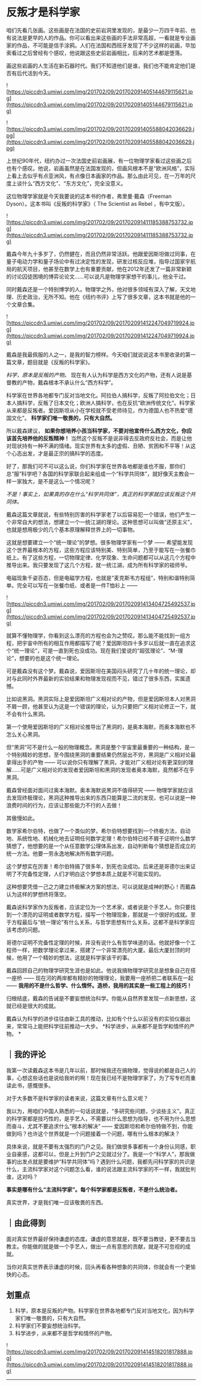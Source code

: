 # 反叛才是科学家

咱们先看几张画。这些画是在法国的史前岩洞里发现的，是最少一万四千年前、也有说法是更早的人的作品。你可以看出来这些画的手法非常高超，一看就是专业画家的作品，不可能是信手涂鸦。人们在法国和西班牙发现了不少这样的岩画，毕加索看过之后曾经有个感叹，他说跟这些史前岩画相比，后来的艺术都是堕落。

画这些岩画的人生活在新石器时代。我们不知道他们是谁，我们也不能肯定他们是否有后代活到今天。 

![https://piccdn3.umiwi.com/img/201702/09/201702091405144679115621.jpg](https://piccdn3.umiwi.com/img/201702/09/201702091405144679115621.jpg)

![https://piccdn3.umiwi.com/img/201702/09/201702091405588042036629.jpg](https://piccdn3.umiwi.com/img/201702/09/201702091405588042036629.jpg)

上世纪90年代，纽约办过一次法国史前岩画展，有一位物理学家看过这些画之后也有个感叹。他说，岩画虽然是在法国发现的，但画风根本不是“欧洲风格”，实际上看上去似乎有点亚洲风，有点像日本画家的作品。那么由此可见，在一万年的尺度上谈什么“西方文化”、“东方文化”，完全没意义。

这位物理学家就是今天我要说的这本书的作者，弗里曼·戴森（Freeman Dyson）。这本书叫《反叛的科学家》（ The Scientist as Rebel ，有中文版）。 

![https://piccdn3.umiwi.com/img/201702/09/201702091411185388753732.jpg](https://piccdn3.umiwi.com/img/201702/09/201702091411185388753732.jpg)

戴森今年九十多岁了，仍然健在，而且仍然非常活跃。他跟爱因斯坦做过同事，在量子电动力学和量子场论中有过决定性的发现，研发过核反应堆，指导过国家宇航局的航天项目，他甚至在数学上也有重要贡献，他在2012年还发了一篇非常新颖的讨论囚徒困境的博弈论论文……可以说凡是物理学家想干的事儿，他全干过。

同时戴森还是一个特别博学的人。物理学之外，他对很多领域有深入了解，天文地理、历史政治，无所不知。他在《纽约书评》上写了很多文章，这本书就是他的一个文章合集。 

![https://piccdn3.umiwi.com/img/201702/09/201702091412247049719924.jpg](https://piccdn3.umiwi.com/img/201702/09/201702091412247049719924.jpg)

戴森是我最佩服的人之一，是我的智力榜样。今天咱们就说说这本书里收录的第一篇文章，题目就是《反叛的科学家》。

 *科学，原本是反叛的产物。* 现在有人认为科学是西方文化的产物，还有人说是基督教的产物，戴森根本不承认什么“西方科学”。

科学家在世界各地都专门反对当地文化。阿拉伯人搞科学，反叛了阿拉伯文化；日本人搞科学，反叛了日本文化；欧洲人搞科学，也在反抗“欧洲传统文化”。科学家从来都是反叛者。爱因斯坦从小在学校就不受老师待见，作为德国人也不热爱“德国文化”。 **科学家们唯一敬畏的，只有大自然。**

所以戴森建议， **如果你想培养小孩当科学家，不要对他宣传什么西方文化，你应该首先培养他的反叛精神！** 当然这个反叛不是说非得去反政府反社会，而是让他对现状持有一种不满的情绪。现实世界有太多的虚假、丑陋、贫困和不平等！从这个心态出发，才是最正宗的搞科学的态度。

好了，那我们可不可以这么说，你们科学家在世界各地都是谁也不服，那你们总“服”科学吧？各国的科学家联合起来组成一个“科学共同体”，就好像天主教会一样一家独大，是不是这么一个情况呢？

 *不是！事实上，如果真的存在什么“科学共同体”，真正的科学家就应该反叛这个共同体。*

戴森这篇文章就说，有些特别厉害的科学家老了以后容易犯一个错误，他们产生一个非常自大的想法，想建立一个一统江湖的理论。这种思想可以叫做“还原主义”，也就是想用极少的几个基本原理解释世界上的一切事物。

这就是想要建立一个“统一理论”的梦想。很多物理学家有一个梦 —— 希望能发现这个世界最根本的方程，这些方程应该特别美、特别简单，乃至于能写在一张餐巾纸上。有了这些方程，一切物理定律、化学现象、生命问题都可以从这几个方程中推导出来。我只要发现了这几个方程，就一统江湖，成为所有科学家的祖师爷。

电磁现象千姿百态，但是电磁学方程，也就是“麦克斯韦方程组”，特别和谐特别简单。完全可以写在一张餐巾纸、或者是一件T恤衫上 ——  

![https://piccdn3.umiwi.com/img/201702/09/201702091413404725492537.jpg](https://piccdn3.umiwi.com/img/201702/09/201702091413404725492537.jpg)

就算不懂物理学，你看到这么漂亮的方程也会为之赞叹。那么能不能找到一组方程，把宇宙中所有的相互作用都描写了呢？爱因斯坦四十多岁以后就一直在追求这个“统一理论”，可是一直到死也没成功。现在我们爱说的“超弦理论”、“M-理论”，想要的也是这个统一理论。

可是戴森没有这个梦。戴森说，爱因斯坦在美国闷头研究了几十年的统一理论，却对与此同时外界最新的实验结果和物理发现视而不见，错过了很多东西，实属遗憾。

比如说黑洞。黑洞实际上是爱因斯坦广义相对论的产物，但是爱因斯坦本人对黑洞不屑一顾，他甚至认为这是一个错误的理论，认为只要把广义相对论修正一下，就不会有什么黑洞。

第一个使用爱因斯坦的广义相对论推导出了黑洞的，是奥本海默，而奥本海默也不怎么关心黑洞。

但“黑洞”可不是什么一般的物理概念。黑洞是整个宇宙里最重要的一种结构，是一个特别精妙的思想，至今围绕黑洞的重要结果仍然层出不穷，黑洞是广义相对论最拿得出手的产物 —— 可以说你只有理解了黑洞，才能对广义相对论有更深刻的理解……可是广义相对论的发现者爱因斯坦和黑洞的发现者奥本海默，竟然都不在乎黑洞。

戴森曾经面对面问过奥本海默。奥本海默说黑洞不值得研究 —— 物理学家就应该去发现终极理论，黑洞这种推导出来的东西只能算是二流的发现，也可以说是一种浪费时间的行为，应该让那些能力不行的人去做！

其傲慢如此。

数学家希尔伯特，也做了一个类似的梦。希尔伯特想要找到一个终极方法，自动地、系统性地、机械化地去证明任何数学定理！希尔伯特已经不屑于证明什么数学猜想了，他想要的是一个从任意数学公理体系出发，自动判断每个猜想是否成立的统一方法。他要一劳永逸地解决所有数学问题。

这个梦想实在厉害！希尔伯特搞了很多年，到死也没成功。后来还是哥德尔出来证明了不完备性定理，人们才明白这个梦想本质上就是不可能实现的。

这种想要凭借一己之力建立终极解决方案的想法，可以说就是成神的野心！而戴森认为这样的梦想终将落空。

戴森说科学家作为反叛者，应该定位为一个艺术家，或者说是个手艺人。你只要找到一个漂亮的证明或者数学方程，描写一个物理现象，那就是一个很好的成就。至于方程最后与“统一理论”有什么关系，与哲学思想有什么关系，这都不是科学家应该考虑的问题。

哥德尔证明不完备性定理的时候，并没有说什么有哲学味道的话。他就好像一个工程师一样，把数学理论拿过来，搭建了一个非常漂亮的大厦。最后大厦封顶的时候，他用了一个精妙的想法，这就是科学家该干的事。

戴森回顾自己的物理学研究生涯也是如此。他说我搞物理学研究总是想象自己在搭一座桥 —— 现在河的两岸都有精妙的物理理论，我要用一座桥把二者联系在一起 —— **我用的不是什么哲学、什么情怀。造桥，我用的其实是一些工程上的技巧！**

归根结底，戴森的告诫是不要妄想统治科学。你能从自然界里发现一点新思想，这就已经是很大的成就。

戴森认为科学的进步往往由新工具的推动，比如有个什么以前没有的实验仪器出来，常常马上能把科学往前推动一大步。 *科学进步，从来都不是哲学和情怀的产物。 *

## ｜我的评论

我第一次读戴森这本书是几年以前，那时候我还在搞物理，觉得说的都是自己人的事，心想这些话也是说给我听的啊！现在我已经不是物理学家了，为了写专栏而重读此书，感慨很多。

对于大多数不是科学家的读者来说，这篇文章有什么意义呢？

我以为，用咱们中国人熟悉的一句话说就是，“多研究些问题，少谈些主义”。真正的科学家都是技巧性的，是手艺人，不需要以什么思想为指导，也不用为什么思想而奋斗，尤其不要追求什么“根本的解决” —— 爱因斯坦和希尔伯特做不到，你能做到吗？也许这个世界就是一个问题接着一个问题，哪有什么根本的解决？

具体来说，就是不要有太强烈的门户之见。我们做很多事都有一个身份认同感，职业自豪感，这都可以，但是上升到门户之见就过分了。我是一个“科学人”，那我做事的出发点就是要维护“科学共同体”吗？遇到什么问题，我都先问科学家的共识是什么，主流科学家对这个问题怎么看，谁的说法跟主流科学家的不一样，我就批判谁，这对吗？

 **事实是哪有什么“主流科学家”。每个科学家都是反叛者，不是什么统治者。**

真实世界，才是我们唯一应该敬畏的东西。 

## ｜由此得到

面对真实世界最好保持谦虚的态度。谦虚的意思就是，既不要当教徒，更不要去当教主。你能做的就是做一个手艺人，做出一点有意思的贡献，就是不可忽视的成就。

当你对真实世界表示谦虚的时候，回头再看各种想象的共同体，你就会有一个更愉快的心态。 

## 划重点

1. 科学，原本是反叛的产物。科学家在世界各地都专门反对当地文化，因为科学家们唯一敬畏的，只有大自然。
2. 科学家们不要妄想统治科学。
3. 科学进步，从来都不是哲学和情怀的产物。 

![https://piccdn3.umiwi.com/img/201702/09/201702091414518201817888.jpg](https://piccdn3.umiwi.com/img/201702/09/201702091414518201817888.jpg)

---
